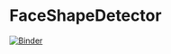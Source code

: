 # FaceShapeDetector

[![Binder](https://mybinder.org/badge_logo.svg)](https://mybinder.org/v2/gh/TarunSharma11/FaceShapeDetector/main?filepath=%2Fvoila%2Frender%2FFacesApp.ipynb)
